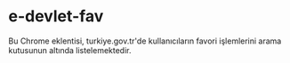 # e-devlet-fav
Bu Chrome eklentisi, turkiye.gov.tr'de kullanıcıların favori işlemlerini arama kutusunun altında listelemektedir.
